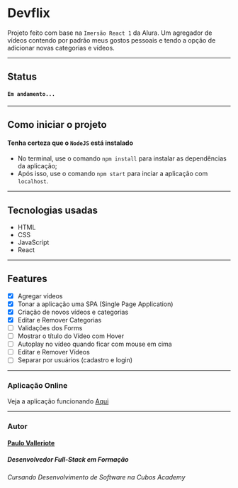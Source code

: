 # Devflix

Projeto feito com base na `Imersão React 1` da Alura. Um agregador de vídeos contendo por padrão meus gostos pessoais e tendo a opção de adicionar novas categorias e vídeos.

---
## Status
#### `Em andamento...`
---
## Como iniciar o projeto
#### Tenha certeza que o `NodeJS` está instalado
- No terminal, use o comando `npm install` para instalar as dependências da aplicação;
- Após isso, use o comando `npm start` para inciar a aplicação com `localhost`.

---
## Tecnologias usadas

- HTML
- CSS
- JavaScript
- React

---
## Features

- [x] Agregar vídeos
- [x] Tonar a aplicação uma SPA (Single Page Application)
- [X] Criação de novos vídeos e categorias
- [X] Editar e Remover Categorias
- [ ] Validações dos Forms
- [ ] Mostrar o título do Vídeo com Hover
- [ ] Autoplay no vídeo quando ficar com mouse em cima
- [ ] Editar e Remover Vídeos
- [ ] Separar por usuários (cadastro e login)

---
### Aplicação Online

Veja a aplicação funcionando [Aqui](https://devflix-beta.vercel.app/)

---
### Autor 

#### [Paulo Valleriote](https://www.linkedin.com/in/paulovalleriote/)
##### Desenvolvedor Full-Stack em Formação
###### Cursando Desenvolvimento de Software na Cubos Academy
